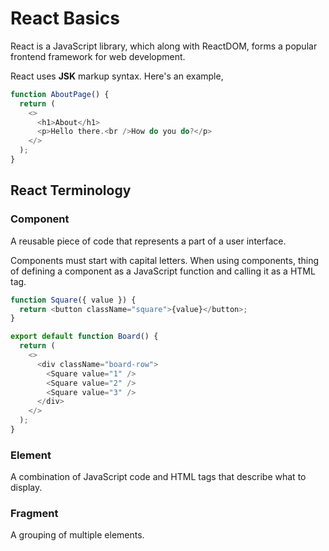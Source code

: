 # React Basics

React is a JavaScript library, which along with ReactDOM, forms a popular frontend framework for web development.

React uses **JSK** markup syntax. Here's an example,

```js
function AboutPage() {
  return (
    <>
      <h1>About</h1>
      <p>Hello there.<br />How do you do?</p>
    </>
  );
}
```

## React Terminology

### Component

A reusable piece of code that represents a part of a user interface.

Components must start with capital letters. When using components, thing of defining a component as a JavaScript function and calling it as a HTML tag.

```js
function Square({ value }) {
  return <button className="square">{value}</button>;
}

export default function Board() {
  return (
    <>
      <div className="board-row">
        <Square value="1" />
        <Square value="2" />
        <Square value="3" />
      </div>
    </>
  );
}
```

### Element

A combination of JavaScript code and HTML tags that describe what to display.

### Fragment

A grouping of multiple elements.
